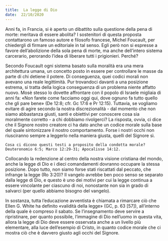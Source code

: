 ```yaml
---
title:  La legge di Dio
date:  22/10/2020
---
```


Anni fa, in Francia, si è aperto un dibattito sulla questione della pena di morte: meritava di essere abolita? I sostenitori di questa proposta contattarono un famoso autore e filosofo francese, Michel Foucault, per chiedergli di firmare un editoriale in tal senso. Egli però non si espresse a favore dell’abolizione della sola pena di morte, ma anche dell’intero sistema carcerario, perorando l’idea di liberare tutti i prigionieri. Perché?

Secondo Foucault ogni sistema basato sulla moralità era una mera architettura umana, un concetto posto in essere per controllare le masse da parte di chi detiene il potere. Di conseguenza, quei codici morali non avevano una reale legittimità. Pur trovandoci davanti a una posizione estrema, si tratta della logica conseguenza di un problema niente affatto nuovo. Mosè stesso lo dovette affrontare con il popolo di Israele migliaia di anni fa: «Non farete come facciamo oggi qui, dove ognuno fa tutto quello che gli pare bene» (De 12:8; cfr. Gc 17:6 e Pr 12:15). Tuttavia, se vogliamo evitare di agire secondo la nostra discrezionalità - dal momento che non siamo abbastanza giusti, santi e obiettivi per conoscere cosa sia moralmente corretto - a chi dobbiamo rivolgerci? La risposta, ovvia, ci dice che il Signore nostro creatore ci ha dato anche un codice morale sulla base del quale sintonizzare il nostro comportamento. Forse i nostri occhi non riusciranno sempre a leggerlo nella maniera giusta, quelli del Signore sì.

`Cosa ci dicono questi testi a proposito della condotta morale? Deuteronomio 6:5; Marco 12:29-31; Apocalisse 14:12.`

Collocando la redenzione al centro della nostra visione cristiana del mondo, anche la legge di Dio e i dieci comandamenti dovranno occupare la stessa posizione. Dopo tutto, non siamo forse stati riscattati dal peccato, che infrange la legge (Ro 3:20)? Il vangelo avrebbe ben poco senso se separato dalla legge di Dio, e questo è uno dei motivi per cui la legge continua a essere vincolante per ciascuno di noi, nonostante non sia in grado di salvarci (per quello abbiamo bisogno del vangelo).

In sostanza, tutta l’educazione avventista è chiamata a rimarcare ciò che Ellen G. White ha definito «validità della legge» (GC, p. 63 [57]), all’interno della quale è compreso il sabato. Se l’insegnamento deve servire a ripristinare, per quanto possibile, l’immagine di Dio nell’uomo in questa vita, allora la legge di Dio deve essere osservata anche a un livello più elementare, alla luce dell’esempio di Cristo, in quanto codice morale che ci mostra ciò che è davvero giusto agli occhi del Signore.